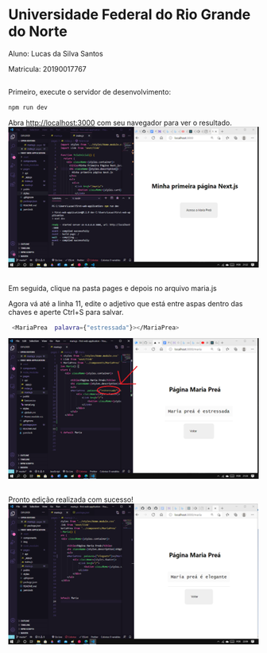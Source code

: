 # Universidade Federal do Rio Grande do Norte
 Aluno: Lucas da Silva Santos

 Matricula: 20190017767
## 


Primeiro, execute o servidor de desenvolvimento:

```bash
npm run dev
```

Abra [http://localhost:3000](http://localhost:3000) com seu navegador para ver o resultado.
![Bilby Stampede](https://github.com/LucasSilva01/first-web-application/blob/master/img/tela_inicial.png)

##

Em seguida, clique na pasta pages e depois no arquivo maria.js

Agora vá até a linha 11, edite o adjetivo que está entre aspas dentro das chaves e aperte Ctrl+S para salvar.
```bash
 <MariaPrea  palavra={"estressada"}></MariaPrea>
```
![Bilby Stampede](https://github.com/LucasSilva01/first-web-application/blob/master/img/alterar_adjetivo.png)

##

Pronto edição realizada com sucesso!
![Bilby Stampede](https://github.com/LucasSilva01/first-web-application/blob/master/img/editando_adjetivo.png)
